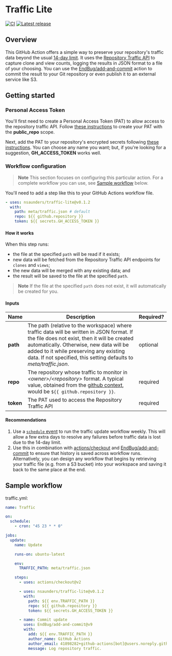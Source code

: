 # Traffic Lite

[![CI](https://github.com/nsaunders/traffic-lite/workflows/CI/badge.svg?branch=master)](https://github.com/nsaunders/traffic-lite/actions?query=workflow%3ACI+branch%3Amaster)
[![Latest release](http://img.shields.io/github/release/nsaunders/traffic-lite.svg)](https://github.com/nsaunders/traffic-lite/releases)

## Overview

This GitHub Action offers a simple way to preserve your repository's traffic data beyond the usual [14-day limit](https://github.com/isaacs/github/issues/399). It uses the [Repository Traffic API](https://docs.github.com/en/rest/metrics/traffic?apiVersion=2022-11-28) to capture clone and view counts, logging the results in JSON format to a file of your choosing. You can use the [EndBug/add-and-commit](https://github.com/EndBug/add-and-commit) action to commit the result to your Git repository or even publish it to an external service like S3.

## Getting started

### Personal Access Token

You'll first need to create a Personal Access Token (PAT) to allow access to the repository traffic API. Follow [these instructions](https://docs.github.com/en/enterprise-server@3.4/authentication/keeping-your-account-and-data-secure/creating-a-personal-access-token) to create your PAT with the **public_repo** scope.

Next, add the PAT to your repository's encrypted secrets following [these instructions](https://docs.github.com/en/actions/security-guides/encrypted-secrets#creating-encrypted-secrets-for-a-repository). You can choose any name you want; but, if you're looking for a suggestion, **GH_ACCESS_TOKEN** works well.

### Workflow configuration

> **Note**
> This section focuses on configuring this particular action. For a complete workflow you can use, see [Sample workflow](#sample-workflow) below.

You'll need to add a step like this to your GitHub Actions workflow file.

```yaml
- uses: nsaunders/traffic-lite@v0.1.2
  with:
    path: meta/traffic.json # default
    repo: ${{ github.repository }}
    token: ${{ secrets.GH_ACCESS_TOKEN }}
```

#### How it works
When this step runs:
* the file at the specified `path` will be read if it exists;
* new data will be fetched from the Repository Traffic API endpoints for `clones` and `views`;
* the new data will be merged with any existing data; and
* the result will be saved to the file at the specified `path`.

> **Note**
> If the file at the specified `path` does not exist, it will automatically be created for you.

#### Inputs

| Name | Description | Required? |
|-|-|-|
| **path**| The path (relative to the workspace) where traffic data will be written in JSON format. If the file does not exist, then it will be created automatically. Otherwise, new data will be added to it while preserving any existing data. If not specified, this setting defaults to _meta/traffic.json_. | optional |
| **repo** | The repository whose traffic to monitor in _&lt;owner&gt;/&lt;repository&gt;_ format. A typical value, obtained from the [github context](https://docs.github.com/en/actions/learn-github-actions/contexts#github-context), would be `${{ github.repository }}`. | required |
| **token** | The PAT used to access the Repository Traffic API | required |

#### Recommendations

1. Use a [`schedule` event](https://docs.github.com/en/actions/using-workflows/events-that-trigger-workflows#schedule) to run the traffic update workflow weekly. This will allow a few extra days to resolve any failures before traffic data is lost due to the 14-day limit.
2. Use this in combination with [actions/checkout](https://github.com/actions/checkout) and [EndBug/add-and-commit](https://github.com/EndBug/add-and-commit) to ensure that history is saved across workflow runs. Alternatively, you can design any workflow that begins by retrieving your traffic file (e.g. from a S3 bucket) into your workspace and saving it back to the same place at the end.

## Sample workflow

traffic.yml:
```yaml
name: Traffic

on:
  schedule: 
    - cron: "45 23 * * 0"

jobs:
  update:
    name: Update

    runs-on: ubuntu-latest

    env:
      TRAFFIC_PATH: meta/traffic.json

    steps:
      - uses: actions/checkout@v2

      - uses: nsaunders/traffic-lite@v0.1.2
        with:
          path: ${{ env.TRAFFIC_PATH }}
          repo: ${{ github.repository }}
          token: ${{ secrets.GH_ACCESS_TOKEN }}

      - name: Commit update
        uses: EndBug/add-and-commit@v9
        with:
          add: ${{ env.TRAFFIC_PATH }}
          author_name: GitHub Actions
          author_email: 41898282+github-actions[bot]@users.noreply.github.com
          message: Log repository traffic.
```
